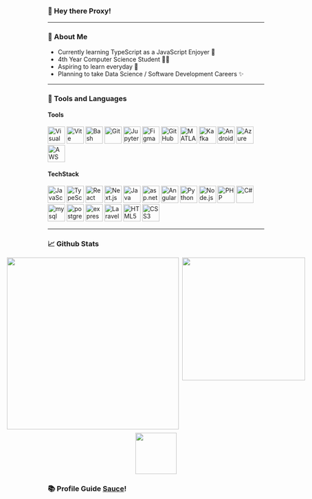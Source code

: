 <!--
--->
  <h3> 👋 Hey there Proxy! </h3>



<hr>
  
### 📖 About Me
- Currently learning TypeScript as a JavaScript Enjoyer 💼
- 4th Year Computer Science Student 👨‍🎓
- Aspiring to learn everyday 💭
- Planning to take Data Science / Software Development Careers ✨
<hr>

### 🧰 Tools and Languages </h2>

#### Tools
<div>
<a href="https://code.visualstudio.com/" title="Visual Studio Code"><img src="https://user-images.githubusercontent.com/25181517/192108891-d86b6220-e232-423a-bf5f-90903e6887c3.png" alt="Visual Studio Code" width="40px" height="40px"></a>
<a href="https://vitejs.dev/" title="Vite"><img src="https://github.com/marwin1991/profile-technology-icons/assets/62091613/b40892ef-efb8-4b0e-a6b5-d1cfc2f3fc35" alt="Vite" width="40px" height="40px"></a>
<a href="https://www.git-scm.com/downloads" title="Bash"><img src="https://user-images.githubusercontent.com/25181517/192158606-7c2ef6bd-6e04-47cf-b5bc-da2797cb5bda.png" alt="Bash" width="40px" height="40px"></a>
<a href="https://www.git-scm.com/downloads" title="Git"><img src="https://user-images.githubusercontent.com/25181517/192108372-f71d70ac-7ae6-4c0d-8395-51d8870c2ef0.png" alt="Git" width="40px" height="40px"></a>
<a href="https://jupyter.org/" title="Jupyter Notebook"><img src="https://user-images.githubusercontent.com/25181517/183914128-3fc88b4a-4ac1-40e6-9443-9a30182379b7.png" alt="Jupyter Notebook" width="40px" height="40px"></a>
<a href="https://www.figma.com/" title="Figma"><img src="https://user-images.githubusercontent.com/25181517/189715289-df3ee512-6eca-463f-a0f4-c10d94a06b2f.png" alt="Figma" width="40px" height="40px"></a>
<a href="github.com" title="GitHub"><img src="https://user-images.githubusercontent.com/25181517/192108374-8da61ba1-99ec-41d7-80b8-fb2f7c0a4948.png" alt="GitHub" width="40px" height="40px"></a>
<a href="https://www.mathworks.com/products/matlab.html" title="MATLAB"><img src="https://user-images.githubusercontent.com/25181517/192106593-610ee31c-995e-4f24-b8e1-0f18eead6fae.png" alt="MATLAB" width="40px" height="40px"></a>
<a href="https://kafka.apache.org/" title="Kafka"><img src="https://user-images.githubusercontent.com/25181517/192107004-2d2fff80-d207-4916-8a3e-130fee5ee495.png" alt="Kafka" width="40px" height="40px"></a>
<a href="https://developer.android.com/" title="Android-Studio"><img src="https://user-images.githubusercontent.com/25181517/192108895-20dc3343-43e3-4a54-a90e-13a4abbc57b9.png" alt="Android-Studio" width="40px" height="40px"></a>
<a href="https://aws.amazon.com/" title="Azure"><img src="https://user-images.githubusercontent.com/25181517/183911544-95ad6ba7-09bf-4040-ac44-0adafedb9616.png" alt="Azure" width="40px" height="40px"></a>
<a href="https://aws.amazon.com/" title="AWS"><img src="https://user-images.githubusercontent.com/25181517/183896132-54262f2e-6d98-41e3-8888-e40ab5a17326.png" alt="AWS" width="40px" height="40px"></a>
</div>
  
#### TechStack
<div>
<a href="https://developer.mozilla.org/en-US/docs/Web/JavaScript" title="JavaScript"><img src="https://github.com/get-icon/geticon/raw/master/icons/javascript.svg" alt="JavaScript" width="40px" height="40px"></a>
<a href="https://www.typescriptlang.org/" title="TypeScript"><img src="https://user-images.githubusercontent.com/25181517/183890598-19a0ac2d-e88a-4005-a8df-1ee36782fde1.png" alt="TypeScript" width="40px" height="40px"></a>
<a href="https://reactjs.org/" title="React"><img src="https://github.com/get-icon/geticon/raw/master/icons/react.svg" alt="React" width="40px" height="40px"></a>
<a href="https://nextjs.org/" title="Next.js"><img src="https://github.com/marwin1991/profile-technology-icons/assets/136815194/5f8c622c-c217-4649-b0a9-7e0ee24bd704" alt="Next.js" width="40px" height="40px"></a>
<a href="https://www.java.com/" title="Java"><img src="https://github.com/get-icon/geticon/raw/master/icons/java.svg" alt="Java" width="40px" height="40px"></a>
<a href="https://dotnet.microsoft.com/en-us/apps/aspnet" title="asp.net"><img src="https://user-images.githubusercontent.com/25181517/121405754-b4f48f80-c95d-11eb-8893-fc325bde617f.png" alt="asp.net" width="40px" height="40px"></a>
<a href="https://angular.io/" title="Angular"><img src="https://github.com/get-icon/geticon/raw/master/icons/angular-icon.svg" alt="Angular" width="40px" height="40px"></a>
<a href="https://www.python.org/" title="Python"><img src="https://github.com/get-icon/geticon/raw/master/icons/python.svg" alt="Python" width="40px" height="40px"></a>
<a href="https://nodejs.org/" title="Node.js"><img src="https://github.com/get-icon/geticon/raw/master/icons/nodejs-icon.svg" alt="Node.js" width="40px" height="40px"></a>
<a href="https://php.net/" title="PHP"><img src="https://github.com/get-icon/geticon/raw/master/icons/php.svg" alt="PHP" width="40px" height="40px"></a>
<a href="https://learn.microsoft.com/en-us/dotnet/csharp/" title="C#"><img src="https://user-images.githubusercontent.com/25181517/121405384-444d7300-c95d-11eb-959f-913020d3bf90.png" alt="C#" width="40px" height="40px"></a>
<a href="https://www.mysql.com/" title="mysql"><img src="https://user-images.githubusercontent.com/25181517/183896128-ec99105a-ec1a-4d85-b08b-1aa1620b2046.png" alt="mysql" width="40px" height="40px"></a>
<a href="https://www.postgresql.org/" title="postgresql"><img src="https://user-images.githubusercontent.com/25181517/117208740-bfb78400-adf5-11eb-97bb-09072b6bedfc.png" alt="postgresql" width="40px" height="40px"></a>
<a href="https://expressjs.com/" title="Express"><img src="https://user-images.githubusercontent.com/25181517/183859966-a3462d8d-1bc7-4880-b353-e2cbed900ed6.png" alt="express" width="40px" height="40px"></a>
<a href="https://laravel.com/" title="Laravel"><img src="https://github.com/marwin1991/profile-technology-icons/assets/25181517/afcf1c98-544e-41fb-bf44-edba5e62809a" alt="Laravel" width="40px" height="40px"></a>
<a href="https://www.w3.org/TR/html5/" title="HTML5"><img src="https://github.com/get-icon/geticon/raw/master/icons/html-5.svg" alt="HTML5" width="40px" height="40px"></a>
<a href="https://www.w3.org/TR/CSS/" title="CSS3"><img src="https://github.com/get-icon/geticon/raw/master/icons/css-3.svg" alt="CSS3" width="40px" height="40px"></a>
</div>

<hr>

### 📈 Github Stats

<div align="center" style="display: flex; flex-direction: column; align-items: center; gap: 8px; width: 100%">
  <div style="display: flex; width: 100%; justify-content: center; gap: 8px">
    <img src="https://github-readme-streak-stats.herokuapp.com?user=sweep76&theme=dark&date_format=M%20j%5B%2C%20Y%5D&card" style="width: 400px"/>
    <img src="https://github-readme-stats.vercel.app/api/top-langs/?username=sweep76&theme=dark&layout=compact&hide=jupyter%20notebook" style="width: 286px"/>
  </div>
  <img style="width: 96px;" src="https://komarev.com/ghpvc/?username=sweep76&color=0c1116" />
</div>


### 📚 Profile Guide <a href="https://github.com/marwin1991/profile-technology-icons/blob/main/README.md">Sauce</a>!



